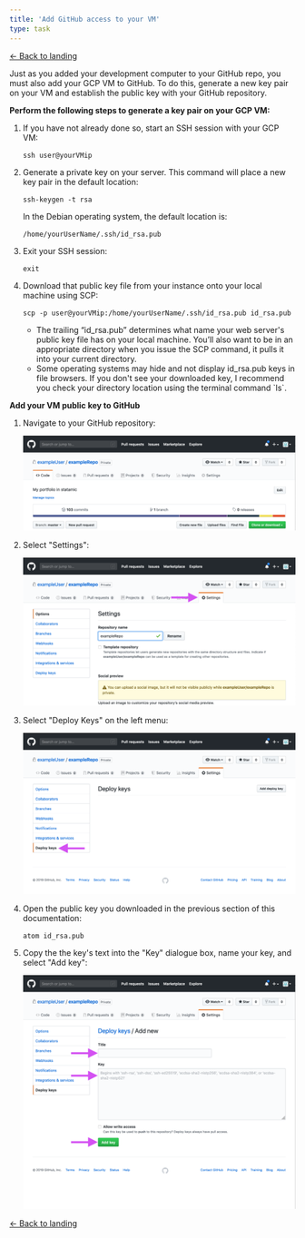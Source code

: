 ```yaml
---
title: 'Add GitHub access to your VM'
type: task
---
```


[← Back to landing](/writing-samples/create-a-statamic-web-server-on-google-cloud-platform)

Just as you added your development computer to your GitHub repo, you must also add your GCP VM to GitHub. To do this, generate a new key pair on your VM and establish the public key with your GitHub repository.

**Perform the following steps to generate a key pair on your GCP VM:**

1. If you have not already done so, start an SSH session with your GCP VM:

    ```
    ssh user@yourVMip
    ```

2. Generate a private key on your server. This command will place a new key pair in the default location:

    ```
    ssh-keygen -t rsa
    ```

    In the Debian operating system, the default location is:

    ```
    /home/yourUserName/.ssh/id_rsa.pub
    ```

3. Exit your SSH session:

    ```
    exit
    ```

4. Download that public key file from your instance onto your local machine using SCP:

    ```
    scp -p user@yourVMip:/home/yourUserName/.ssh/id_rsa.pub id_rsa.pub
    ```
    <div class="note">
    <ul>
    <li>
    The trailing “id_rsa.pub” determines what name your web server's public key file has on your local machine. You’ll also want to be in an appropriate directory when you issue the SCP command, it pulls it into your current directory.
    </li>
    <li>
    Some operating systems may hide and not display id_rsa.pub keys in file browsers. If you don't see your downloaded key, I recommend you check your directory location using the terminal command `ls`.
    </li>
    </ul>
    </div>

**Add your VM public key to GitHub**

1. Navigate to your GitHub repository:

    ![](/assets/img/deployKeyAddNavRepo.png)

2. Select "Settings":

    ![](/assets/img/deployKeyAddSettingsPage.png)

3. Select "Deploy Keys" on the left menu:

    ![](/assets/img/deployKeyAdd.png)

4. Open the public key you downloaded in the previous section of this documentation:

    ```
    atom id_rsa.pub
    ```

5. Copy the the key's text into the "Key" dialogue box, name your key, and select "Add key":

    <img class="imgOverrideTall" src="/assets/img/deployKeyAddKeyText.png"/>

[← Back to landing](/writing-samples/create-a-statamic-web-server-on-google-cloud-platform)
